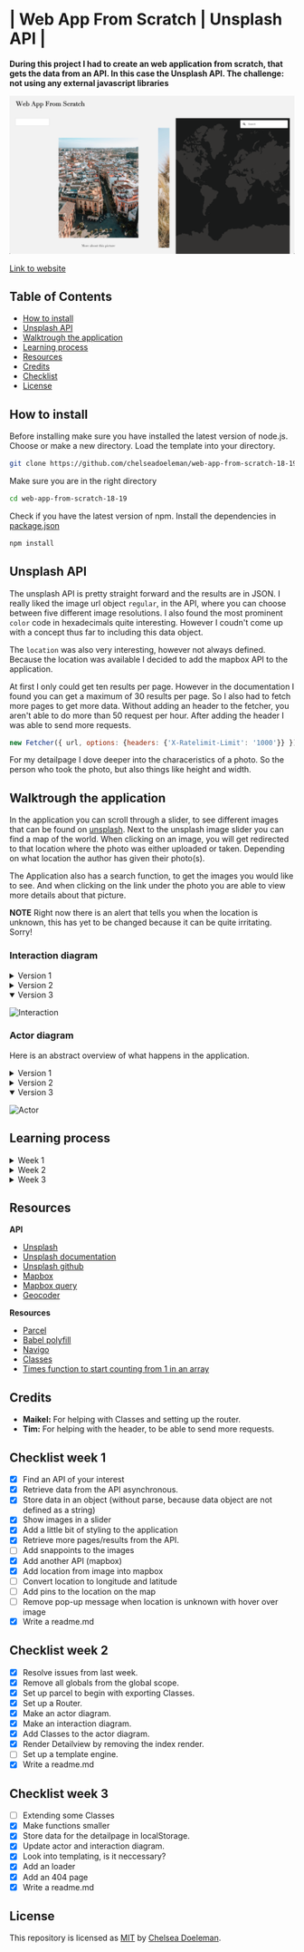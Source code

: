 # | Web App From Scratch | Unsplash API |

**During this project I had to create an web application from scratch, that gets the data from an API. In this case the Unsplash API. The challenge: not using any external javascript libraries**

![Unsplash API](./docs/app3.0.png)

[Link to website](https://web-app-from-scratch-unsplash.netlify.com/)


## Table of Contents
* [How to install](#how-to-install) 
* [Unsplash API](#unsplash-api)
* [Walktrough the application](#walk-trough-the-application) 
* [Learning process](#learning-process)
* [Resources](#resources)
* [Credits](#credits)
* [Checklist](#checklist)
* [License](#license)

## How to install

Before installing make sure you have installed the latest version of node.js.
Choose or make a new directory.
Load the template into your directory.

```bash
git clone https://github.com/chelseadoeleman/web-app-from-scratch-18-19.git
```

Make sure you are in the right directory 
```bash
cd web-app-from-scratch-18-19
```

Check if you have the latest version of npm.
Install the dependencies in [package.json](./package.json)
```bash
npm install
```

## Unsplash API

The unsplash API is pretty straight forward and the results are in JSON. I really liked the image url object ```regular```, in the API, where you can choose between five different image resolutions. I also found the most prominent ```color``` code in hexadecimals quite interesting. However I coudn't come up with a concept thus far to including this data object. 

The ```location``` was also very interesting, however not always defined. Because the location was available I decided to add the mapbox API to the application. 

At first I only could get ten results per page. However in the documentation I found you can get a maximum of 30 results per page. So I also had to fetch more pages to get more data. Without adding an header to the fetcher, you aren't able to do more than 50 request per hour. After adding the header I was able to send more requests.

```js
new Fetcher({ url, options: {headers: {'X-Ratelimit-Limit': '1000'}} }).fetch()
```

For my detailpage I dove deeper into the characeristics of a photo. So the person who took the photo, but also things like height and width. 


## Walktrough the application

In the application you can scroll through a slider, to see different images that can be found on [unsplash](https://unsplash.com/). Next to the unsplash image slider you can find a map of the world. When clicking on an image, you will get redirected to that location where the photo was either uploaded or taken. Depending on what location the author has given their photo(s). 

The Application also has a search function, to get the images you would like to see. And when clicking on the link under the photo you are able to view more details about that picture.

**NOTE** Right now there is an alert that tells you when the location is unknown, this has yet to be changed because it can be quite irritating. Sorry!

### Interaction diagram

<details>
  <summary> Version 1</summary>

  ![Interaction](./docs/interaction.png)
</details>

<details>
  <summary> Version 2</summary>

  ![Interaction](./docs/interaction2.0.png)
</details>

<details open>
  <summary> Version 3</summary>

  ![Interaction](./docs/interaction3.0.png)
</details>



### Actor diagram

Here is an abstract overview  of what happens in the application.

<details>
  <summary> Version 1</summary>

  !![Actor](./docs/actordiagram.png)
</details>

<details>
  <summary> Version 2</summary>

  ![Actor](./docs/actor2.0.png)
</details>

<details open>
  <summary> Version 3</summary>

  ![Actor](./docs/actor3.0.png)
</details>


## Learning process

<details>
  <summary> Week 1</summary>

  #### Week 1

  Before this assignment I've worked once with an api. So although I knew what to do I always have trouble getting started. However when I retrieved the data everything ran smoothly. I had fun while making the image slider. And because I wanted to do more with the slider I decided to look at another API. This time Mapbox, because the Google maps API isn't available for free anymore ☹️. Getting started with Mapbox went quite smoothly and adding a search bar too. However I had trouble assigning the location to the searchbox. Together with Maikel I finally figured it out and now it's up and running! I do want to add pinmarks in the future, but before I can do this I have to get my location in longitude and latitude...
</details>

<details>
  <summary> Week 2</summary>

  #### Week 2

  I started this week by looking at the issues that were opened on my github repository. Some I was able to resolve very quickly while others took up a lot more time. Like removing all globals from the global scope. Before I went and did this I dived deeper into Classes and begun with structuring all my files. Because of this I was able to get an better overview on how to divide my main file **app.js** into different files. I made four directory's: 

* helpers
* components
* routes
* views

I did have some issues with Classes, because it was quite a new concept to me especially the constructor function I found pretty hard to grasp. Eventualy I completely refactored my code and removed all globals.
Then I went to set up a Router. This I found the most difficult, because I knew what needed to happen but didn't know where to start. With a lot of help I set up a router and now I'm trying to render my [DetailView](./client/src/js/components/DetailView.js) page on hash. Because of this I wasn't able to dive into templates yet. which is something I still have to do for this week. 

I also improved my previous actor diagram and interaction diagram, altough I still struggle with those. Because I found it difficult to think of a whole file structure when I don't even know what's exactly going in there. 
</details>


<details>
  <summary> Week 3</summary>

  #### Week 3

  This week I started of by dividing my functions into smaller functions. I had really large files that definitely needed to be refactored. Then I wrote some functions to Classes, when possible. I really wanted to dive deeper into the part where I would be extending classes. However because I refactored my code so that some Classes didn't really have the same functionality anymore, it wasn't practical to extend these Classes. I would like to learn more about Classes tho and if I had more time I probably would have looked into this and found a way to try to use it. Alas I broke a lot of functionalities while refactoring my code so I had to resolve a lot of errors. 

  On the second day we did a feedback session with the ruberic, this for me was really insightful. And after the feedback session last friday and discussing it with some classmates we came to the conclusion, that adding a template wouldn't be very usefull, because I don't render that much data. I did add a search function to my application, just so that the user could interact with it more. And added an 404 page and gave the user some feedback. However in the end I didn't get to error handeling. Then I stored the data from [DetailView.js](./client/src/js/components/DetailView.js) into localStorage and retrieved the data, for faster user experience and not to overload the Unsplash API. I also itterated on my Interaction and Actor diagram and made a new version.
</details>


## Resources

**API**
* [Unsplash](https://unsplash.com/developers)
* [Unsplash documentation](https://unsplash.com/documentation)
* [Unsplash github](https://github.com/unsplash/unsplash-js)
* [Mapbox](https://www.mapbox.com/)
* [Mapbox query](https://github.com/mapbox/mapbox-gl-geocoder/blob/master/API.md#query)
* [Geocoder](https://docs.mapbox.com/mapbox-gl-js/example/mapbox-gl-geocoder/)

**Resources**
* [Parcel](https://parceljs.org/)
* [Babel polyfill](https://babeljs.io/docs/en/babel-polyfill)
* [Navigo](https://github.com/krasimir/navigo)
* [Classes](https://developer.mozilla.org/nl/docs/Web/JavaScript/Reference/Klasses)
* [Times function to start counting from 1 in an array](https://stackoverflow.com/questions/3746725/create-a-javascript-array-containing-1-n)

## Credits

*   **Maikel:** For helping with Classes and setting up the router.
*   **Tim:** For helping with the header, to be able to send more requests.

## Checklist week 1
- [x] Find an API of your interest
- [x] Retrieve data from the API asynchronous. 
- [x] Store data in an object (without parse, because data object are not defined as a string)
- [x] Show images in a slider
- [x] Add a little bit of styling to the application
- [x] Retrieve more pages/results from the API. 
- [ ]   Add snappoints to the images
- [x] Add another API (mapbox)
- [x] Add location from image into mapbox
- [ ]   Convert location to longitude and latitude
- [ ]   Add pins to the location on the map
- [ ]   Remove pop-up message when location is unknown with hover over image
- [x] Write a readme.md

## Checklist week 2
- [x] Resolve issues from last week.
- [x] Remove all globals from the global scope. 
- [x] Set up parcel to begin with exporting Classes.
- [x] Set up a Router.
- [x] Make an actor diagram.
- [x] Make an interaction diagram.
- [x] Add Classes to the actor diagram. 
- [x] Render Detailview by removing the index render. 
- [ ] Set up a template engine. 
- [x] Write a readme.md

## Checklist week 3
- [ ] Extending some Classes
- [x] Make functions smaller
- [x] Store data for the detailpage in localStorage.
- [x] Update actor and interaction diagram.
- [x] Look into templating, is it neccessary?
- [x] Add an loader
- [x] Add an 404 page
- [x] Write a readme.md

## License
This repository is licensed as [MIT](LICENSE) by [Chelsea Doeleman](https://github.com/chelseadoeleman).
